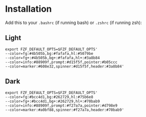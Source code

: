 # Installation 

Add this to your `.bashrc` (if running bash) or `.zshrc` (if running zsh): 

## Light

```bashrc
export FZF_DEFAULT_OPTS=$FZF_DEFAULT_OPTS' 
--color=fg:#4b505b,bg:#fafafa,hl:#5079be 
--color=fg+:#4b505b,bg+:#fafafa,hl+:#3a8b84 
--color=info:#88909f,prompt:#d15f5f,pointer:#b05ccc 
--color=marker:#608e32,spinner:#d15f5f,header:#3a8b84'
```

## Dark

```bashrc
export FZF_DEFAULT_OPTS=$FZF_DEFAULT_OPTS' 
--color=fg:#bcc4d1,bg:#262729,hl:#75b6e8 
--color=fg+:#bcc4d1,bg+:#262729,hl+:#70bab9 
--color=info:#88909f,prompt:#f27a7a,pointer:#d798e9 
--color=marker:#a0bf88,spinner:#f27a7a,header:#70bab9'
```
